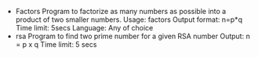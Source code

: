 - Factors
	Program to factorize as many numbers as possible into a product of two smaller numbers.
	Usage: factors <file>
	Output format: n=p*q
	Time limit: 5secs
	Language: Any of choice
- rsa
	Program to find two prime number for a given RSA number
	Output: n = p x q
	Time limit: 5 secs
